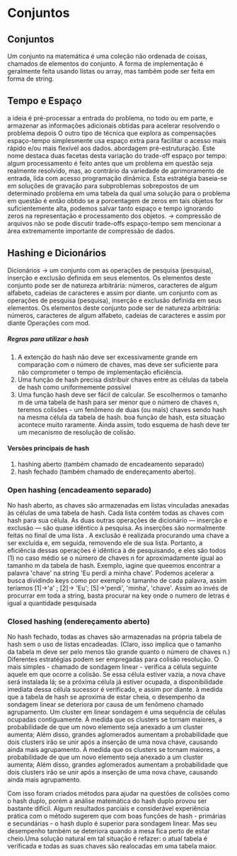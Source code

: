 # Conjuntos
## Conjuntos
Um conjunto na matemática é uma coleção não ordenada de coisas, chamados de elementos do conjunto. A forma de implementação é geralmente feita usando listas ou array, mas também pode ser feita em forma de string.
## Tempo e Espaço
a ideia é pré-processar a entrada do problema, no todo ou em parte, e armazenar as informações adicionais obtidas para acelerar resolvendo o problema depois
O outro tipo de técnica que explora as compensações espaço-tempo simplesmente usa espaço extra para facilitar o acesso mais rápido e/ou mais flexível aos dados. abordagem pré-estruturação. Este nome destaca duas facetas desta variação do trade-off espaço por tempo: algum processamento é feito antes que um problema em questão seja realmente resolvido, mas, ao contrário da variedade de aprimoramento de entrada, lida com acesso
programação dinâmica. Esta estratégia baseia-se em soluções de gravação para subproblemas sobrepostos de um determinado problema em uma tabela da qual uma solução para o problema em questão é então obtido
se a porcentagem de zeros em tais objetos for suficientemente alta, podemos salvar tanto espaço e tempo ignorando zeros na representação e processamento dos objetos. -> compressão de arquivos
não se pode discutir trade-offs espaço-tempo sem mencionar a área extremamente importante de compressão de dados.
## Hashing e Dicionários
Dicionários -> um conjunto com as operações de pesquisa (pesquisa), inserção e exclusão definida em seus elementos. Os elementos deste conjunto pode ser de natureza arbitrária: números, caracteres de algum alfabeto, cadeias de caracteres e assim por diante.
um conjunto com as operações de pesquisa (pesquisa), inserção e exclusão definida em seus elementos. Os elementos deste conjunto pode ser de natureza arbitrária: números, caracteres de algum alfabeto, cadeias de caracteres e assim por diante
Operações com mod.
##### Regras para utilizar o hash
1. A extenção do hash não deve ser excessivamente grande em comparação com o número de chaves, mas deve ser suficiente para não comprometer o tempo de implementação eficiência.
2. Uma função de hash precisa distribuir chaves entre as células da tabela de hash como uniformemente possível
3. Uma função hash deve ser fácil de calcular.
Se escolhermos o tamanho m de uma tabela de hash para ser menor que o número de chaves n, teremos colisões - um fenômeno de duas (ou mais) chaves sendo hash na mesma célula da tabela de hash.
boa função de hash, esta situação acontece muito raramente. Ainda assim, todo esquema de hash deve ter um mecanismo de resolução de colisão.
#### Versões principais de hash
1. hashing aberto (também chamado de encadeamento separado)
2. hash fechado (também chamado de endereçamento aberto).
### Open hashing (encadeamento separado)
No hash aberto, as chaves são armazenadas em listas vinculadas anexadas às células de uma tabela de hash. Cada lista contém todas as chaves com hash para sua célula.
As duas outras operações de dicionário — inserção e exclusão — são quase idêntico à pesquisa. As inserções são normalmente feitas no final de uma lista .
A exclusão é realizada procurando uma chave a ser excluída e, em seguida, removendo ele de sua lista. Portanto, a eficiência dessas operações é idêntica à de pesquisando, e eles são todos (1) no caso médio se o número de chaves n for aproximadamente igual ao tamanho m da tabela de hash.
Exemplo, iagine que queemos encontrar a palavra 'chave' na string 'Eu perdi a minha chave'. Podemos acelerar a busca dividindo keys como por exemplo o tamanho de cada palavra, assim teríamos [1]->'a' ; [2]-> 'Eu'; [5]->'perdi', 'minha', 'chave'. Assim ao invés de procurrar em toda a string, basta procurar na key onde o numero de letras é igual a quantidade pesquisada
### Closed hashing (endereçamento aberto)
No hash fechado, todas as chaves são armazenadas na própria tabela de hash sem o uso de listas encadeadas. (Claro, isso implica que o tamanho da tabela m deve ser pelo menos tão grande quanto o número de chaves n.)
Diferentes estratégias podem ser empregadas para colisão resolução. O mais simples - chamado de sondagem linear - verifica a célula seguinte aquele em que ocorre a colisão. Se essa célula estiver vazia, a nova chave será instalada lá; se a próxima célula já estiver ocupada, a disponibilidade imediata dessa célula sucessor é verificado, e assim por diante.
à medida que a tabela de hash se aproxima de estar cheia, o desempenho da sondagem linear se deteriora por causa de um fenômeno chamado agrupamento.
Um cluster em linear sondagem é uma sequência de células ocupadas contiguamente. À medida que os clusters se tornam maiores, a probabilidade de que um novo elemento seja anexado a um cluster aumenta; Além disso, grandes aglomerados aumentam a probabilidade que dois clusters irão se unir após a inserção de uma nova chave, causando ainda mais agrupamento.
À medida que os clusters se tornam maiores, a probabilidade de que um novo elemento seja anexado a um cluster aumenta; Além disso, grandes aglomerados aumentam a probabilidade que dois clusters irão se unir após a inserção de uma nova chave, causando ainda mais agrupamento.

Com isso foram criados métodos para ajudar na questões de colisões como o hash duplo, porém a análise matemática do hash duplo provou ser bastante difícil. Algum resultados parciais e considerável experiência prática com o método sugerem que com boas funções de hash - primárias e secundárias - o hash duplo é superior para sondagem linear. Mas seu desempenho também se deteriora quando a mesa fica perto de estar cheio.Uma solução natural em tal situação é refazer: o atual tabela é verificada e todas as suas chaves são realocadas em uma tabela maior.